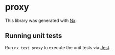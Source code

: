 # proxy

This library was generated with [Nx](https://nx.dev).

## Running unit tests

Run `nx test proxy` to execute the unit tests via [Jest](https://jestjs.io).
